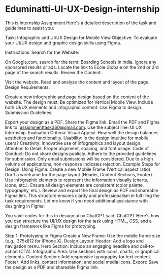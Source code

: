 # Eduminatti-UI-UX-Design-internship
This is Internship Assignment
Here's a detailed description of the task and guidelines to assist you:

Task: Infographic and UI/UX Design for Mobile View
Objective: To evaluate your UI/UX design and graphic design skills using Figma.

Instructions:
Search for the Website:

On Google.com, search for the term: Boarding Schools in India.
Ignore any sponsored results or ads.
Locate the link to Ecole Globale on the 2nd or 3rd page of the search results.
Review the Content:

Visit the website.
Read and analyze the content and layout of the page.
Design Requirements:

Create a new infographic and page design based on the content of the website.
The design must:
Be optimized for Vertical Mobile View.
Include both UI/UX elements and infographic content.
Use Figma to design.
Submission Guidelines:

Export your design as a PDF.
Share the Figma link.
Email the PDF and Figma link to: assignmenttask360@gmail.com.
Use the subject line: UI UX Internship.
Evaluation Criteria:
Visual Appeal: How well the design balances aesthetics and functionality.
Usability: Is the design intuitive for mobile users?
Creativity: Innovative use of infographics and layout design.
Attention to Detail: Proper alignment, spacing, and font usage.
Code of Conduct:
Do not share designs publicly.
Adhere to the provided guidelines for submission.
Only email submissions will be considered.
Due to a high volume of applications, non-response indicates rejection.
Example Steps for Design:
Using Figma:
Create a new Mobile Frame (Vertical aspect ratio).
Draft a wireframe for the page layout (Header, Content Sections, Footer).
Use infographic elements to represent the information visually (charts, icons, etc.).
Ensure all design elements are consistent (color palette, typography, etc.).
Review and export the final design as PDF and shareable Figma link.
This structure ensures clarity and professionalism in fulfilling the task requirements. Let me know if you need additional assistance with designing in Figma!






You said:
codes for this to desugn ui ux
ChatGPT said:
ChatGPT
Here's how you can structure the UI/UX design for the task using HTML, CSS, and a design framework like Figma for prototyping.

Step 1: Prototyping in Figma
Create a New Frame:
Use the mobile frame size (e.g., 375x812 for iPhone X).
Design Layout:
Header: Add a logo and navigation menu.
Hero Section: Include an engaging headline and call-to-action (CTA).
Infographic Area: Use sections with icons, charts, or graphical elements.
Content Section: Add responsive typography for text content.
Footer: Add links, contact information, and social media icons.
Export:
Save the design as a PDF and shareable Figma link.
